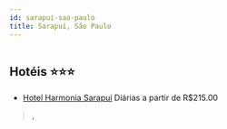 ```yaml
---
id: sarapui-sao-paulo
title: Sarapuí, São Paulo
---
```


<center><img src="https://static.hotelurbano.com/reservas/prod0/9/9921/5b0ee3b066d94_hotel-harmonia-sarapui.jpg" alt="" /></center>


## Hotéis ⭐️⭐️⭐️

-    [Hotel Harmonia Sarapuí](https://www.hurb.com/aud/https://www.hurb.com/hoteis/sarapui/hotel-harmonia-sarapui-9921?cmp=18055) Diárias a partir de R$215.00
   > ,
